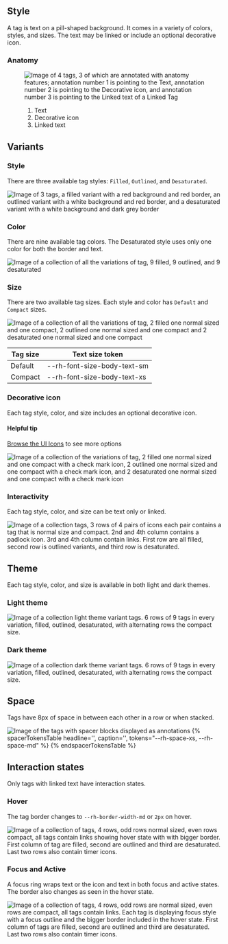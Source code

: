 ## Style

A tag is text on a pill-shaped background. It comes in a variety of colors, 
styles, and sizes. The text may be linked or include an optional decorative 
icon.

### Anatomy

<figure>
  <uxdot-example width-adjustment="311px">
    <img src="../tag-style-anatomy.svg"
         alt="Image of 4 tags, 3 of which are annotated with anatomy features; annotation number 1 is pointing to the Text, annotation number 2 is pointing to the Decorative icon, and annotation number 3 is pointing to the Linked text of a Linked Tag">
  </uxdot-example>
  <figcaption>
    <ol>
      <li>Text</li>
      <li>Decorative icon</li>
      <li>Linked text</li>
    </ol>
  </figcaption>
</figure>

## Variants

### Style

There are three available tag styles: `Filled`, `Outlined`, and `Desaturated`.

<uxdot-example width-adjustment="231px">
  <img src="../tag-style-variants-style.svg"
       alt="Image of 3 tags, a filled variant with a red background and red border, an outlined variant with a white background and red border, and a desaturated variant with a white background and dark grey border">
</uxdot-example>

### Color

There are nine available tag colors. The Desaturated style uses only one color 
for both the border and text.

<uxdot-example width-adjustment="558px">
  <img src="../tag-style-variants-color.svg"
       alt="Image of a collection of all the variations of tag, 9 filled, 9 outlined, and 9 desaturated">
</uxdot-example>


### Size

There are two available tag sizes. Each style and color has `Default` and 
`Compact` sizes.

<uxdot-example width-adjustment="539px">
  <img src="../tag-style-variants-size.svg"
       alt="Image of a collection of all the variations of tag, 2 filled one normal sized and one compact, 2 outlined one normal sized and one compact and 2 desaturated one normal sized and one compact">
</uxdot-example>

<rh-table>

| Tag size | Text size token             |
| -------- | --------------------------- |
| Default  | --rh-font-size-body-text-sm |
| Compact  | --rh-font-size-body-text-xs |

</rh-table>

### Decorative icon

Each tag style, color, and size includes an optional decorative icon.

<rh-alert state="info">
  <h4 slot="header">Helpful tip</h4>
  <p><a href="/icons/">Browse the UI Icons</a> to see more options</p>
</rh-alert>

<uxdot-example width-adjustment="614px">
  <img src="../tag-style-variants-decorative-icon.svg"
       alt="Image of a collection of the variations of tag, 2 filled one normal sized and one compact with a check mark icon, 2 outlined one normal sized and one compact with a check mark icon,  and 2 desaturated  one normal sized and one compact with a check mark icon">
</uxdot-example>

### Interactivity

Each tag style, color, and size can be text only or linked.

<uxdot-example width-adjustment="760px">
  <img src="../tag-style-variants-interactivity.svg"
       alt="Image of a collection tags, 3 rows of 4 pairs of icons each pair contains a tag that is normal size and compact.  2nd and 4th column contains a padlock icon.  3rd and 4th column contain links.  First row are all filled, second row is outlined variants, and third row is desaturated.">
</uxdot-example>

## Theme

Each tag style, color, and size is available in both light and dark themes.

### Light theme

<uxdot-example width-adjustment="738px">
  <img src="../tag-style-theme-light.svg"
        alt="Image of a collection light theme variant tags. 6 rows of 9 tags in every variation, filled, outlined, desaturated, with alternating rows the compact size.">
</uxdot-example>

### Dark theme

<uxdot-example width-adjustment="738px" color-palette="darkest">
  <img src="../tag-style-theme-dark.svg"
        alt="Image of a collection dark theme variant tags. 6 rows of 9 tags in every variation, filled, outlined, desaturated, with alternating rows the compact size.">
</uxdot-example>


## Space

Tags have 8px of space in between each other in a row or when stacked.

<uxdot-example width-adjustment="663px">
  <img src="../tag-style-space.svg"
        alt="Image of the tags with spacer blocks displayed as annotations">
</uxdot-example>

<rh-table>
  {% spacerTokensTable 
      headline='',
      caption='',
      tokens="--rh-space-xs, --rh-space-md" %}
  {% endspacerTokensTable %}
</rh-table>

## Interaction states

Only tags with linked text have interaction states.


### Hover

The tag border changes to `--rh-border-width-md` or `2px` on hover.

<uxdot-example width-adjustment="555px">
  <img src="../tag-style-interaction-states-hover.svg"
        alt="Image of a collection of tags, 4 rows, odd rows normal sized, even rows compact, all tags contain links showing hover state with with bigger border.  First column of tag are filled, second are outlined and third are desaturated.  Last two rows also contain timer icons.">
</uxdot-example>

### Focus and Active

A focus ring wraps text or the icon and text in both focus and active states. The border also changes as seen in the hover state.

<uxdot-example width-adjustment="555px">
  <img src="../tag-style-interaction-states-focus-active.svg"
        alt="Image of a collection of tags, 4 rows, odd rows are normal sized, even rows are compact, all tags contain links.  Each tag is displaying focus style with a focus outline and the bigger border included in the hover state.  First column of tags are filled, second are outlined and third are desaturated.  Last two rows also contain timer icons.">
</uxdot-example>
